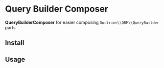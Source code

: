 Query Builder Composer
======================

**QueryBuilderComposer** for easier composing `Doctrine\\ORM\\QueryBuilder` parts

## Install


## Usage 
